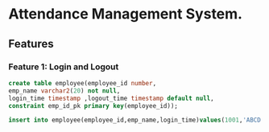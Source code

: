 # Attendance Management System.


## Features

### Feature 1: Login and Logout

  ``` sql
  create table employee(employee_id number,
emp_name varchar2(20) not null,
login_time timestamp ,logout_time timestamp default null,
constraint emp_id_pk primary key(employee_id));

insert into employee(employee_id,emp_name,login_time)values(1001,'ABCD',systimestamp);

